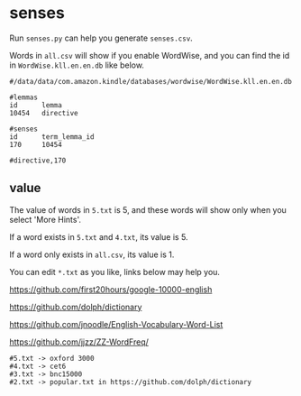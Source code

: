 # senses

Run `senses.py` can help you generate `senses.csv`.

Words in `all.csv` will show if you enable WordWise, and you can find the id in `WordWise.kll.en.en.db` like below.

```
#/data/data/com.amazon.kindle/databases/wordwise/WordWise.kll.en.en.db

#lemmas
id      lemma
10454	directive

#senses
id      term_lemma_id
170	    10454

#directive,170
```

## value

The value of words in `5.txt` is 5, and these words will show only when you select 'More Hints'. 

If a word exists in `5.txt` and `4.txt`, its value is 5. 

If a word only exists in `all.csv`, its value is 1.

You can edit `*.txt` as you like, links below may help you.

https://github.com/first20hours/google-10000-english

https://github.com/dolph/dictionary

https://github.com/jnoodle/English-Vocabulary-Word-List

https://github.com/jjzz/ZZ-WordFreq/

```
#5.txt -> oxford 3000
#4.txt -> cet6
#3.txt -> bnc15000
#2.txt -> popular.txt in https://github.com/dolph/dictionary
```
